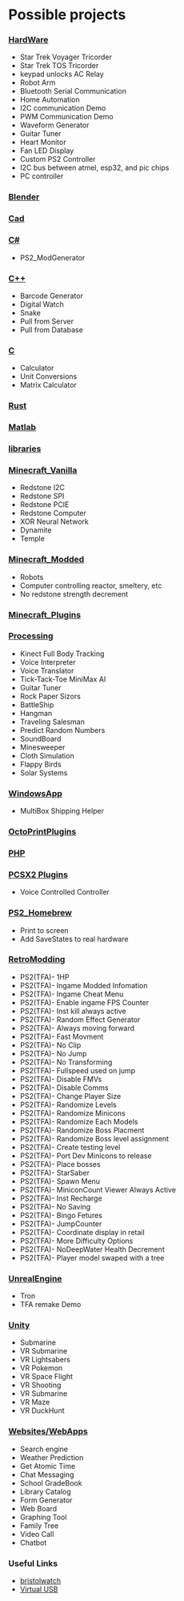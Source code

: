 <h1>Possible projects</h1>

<h3><a href="HardWare">HardWare</a></h3>
<ul>
	<li>Star Trek Voyager Tricorder</li>
	<li>Star Trek TOS Tricorder</li>
	<li>keypad unlocks AC Relay</li>
	<li>Robot Arm</li>
	<li>Bluetooth Serial Communication</li>
	<li>Home Automation</li>
	<li>I2C communication Demo</li>
	<li>PWM Communication Demo</li>
	<li>Waveform Generator</li>
	<li>Guitar Tuner</li>
	<li>Heart Monitor</li>
	<li>Fan LED Display</li>
	<li>Custom PS2 Controller</li>
	<li>I2C bus between atmel, esp32, and pic chips</li>
	<li>PC controller</li>
</ul>

<h3><a href="Blender">Blender</a></h3>
<ul>
</ul>

<h3><a href="Cad">Cad</a></h3>
<ul>
</ul>


<h3><a href="C#">C#</a></h3>
<ul>
	<li>PS2_ModGenerator</li>
</ul>

<h3><a href="cpp">C++</a></h3>
<ul>
	<li>Barcode Generator</li>
	<li>Digital Watch</li>
	<li>Snake</li>
	<li>Pull from Server</li>
	<li>Pull from Database</li>
</ul>

<h3><a href="C">C</a></h3>
<ul>
	<li>Calculator</li>
	<li>Unit Conversions</li>
	<li>Matrix Calculator</li>
</ul>

<h3><a href="Rust">Rust</a></h3>
<ul>
</ul>

<h3><a href="Matlab">Matlab</a></h3>
<ul>
</ul>

<h3><a href="libraries">libraries</a></h3>
<ul>
</ul>

<h3><a href="Minecraft_Vanilla">Minecraft_Vanilla</a></h3>
<ul>
	<li>Redstone I2C</li>
	<li>Redstone SPI</li>
	<li>Redstone PCIE</li>
	<li>Redstone Computer</li>
	<li>XOR Neural Network</li>
	<li>Dynamite</li>
	<li>Temple</li>
</ul>

<h3><a href="Minecraft_Modded">Minecraft_Modded</a></h3>
<ul>
	<li>Robots</li>
	<li>Computer controlling reactor, smeltery, etc</li>
	<li>No redstone strength decrement</li>
</ul>

<h3><a href="Minecraft_Plugins">Minecraft_Plugins</a></h3>
<ul>
</ul>

<h3><a href="processing">Processing</a></h3>
<ul>
	<li>Kinect Full Body Tracking</li>
	<li>Voice Interpreter</li>
	<li>Voice Translator</li>
	<li>Tick-Tack-Toe MiniMax AI</li>
	<li>Guitar Tuner</li>
	<li>Rock Paper Sizors</li>
	<li>BattleShip</li>
	<li>Hangman</li>
	<li>Traveling Salesman</li>
	<li>Predict Random Numbers</li>
	<li>SoundBoard</li>
	<li>Minesweeper</li>
	<li>Cloth Simulation</li>
	<li>Flappy Birds</li>
	<li>Solar Systems</li>
</ul>

<h3><a href="WindowsApp">WindowsApp</a></h3>
<ul>
	<li>MultiBox Shipping Helper</li>
</ul>

<h3><a href="OctoPrintPlugins">OctoPrintPlugins</a></h3>
<ul>
</ul>

<h3><a href="PHP">PHP</a></h3>
<ul>
</ul>

<h3><a href="PCSX2">PCSX2 Plugins</a></h3>
<ul>
	<li>Voice Controlled Controller</li>
</ul>


<h3><a href="RetroHomebrew">PS2_Homebrew</a></h3>
<ul>
	<li>Print to screen</li>
	<li>Add SaveStates to real hardware</li>
</ul>

<h3><a href="RetroModding">RetroModding</a></h3>
<ul>
	<li>PS2(TFA)- 1HP</li>
	<li>PS2(TFA)- Ingame Modded Infomation</li>
	<li>PS2(TFA)- Ingame Cheat Menu</li>
	<li>PS2(TFA)- Enable ingame FPS Counter</li>
	<li>PS2(TFA)- Inst kill always active</li>
	<li>PS2(TFA)- Random Effect Generator</li>
	<li>PS2(TFA)- Always moving forward</li>
	<li>PS2(TFA)- Fast Movment</li>
	<li>PS2(TFA)- No Clip</li>
	<li>PS2(TFA)- No Jump</li>
	<li>PS2(TFA)- No Transforming</li>
	<li>PS2(TFA)- Fullspeed used on jump</li>
	<li>PS2(TFA)- Disable FMVs</li>
	<li>PS2(TFA)- Disable Comms</li>
	<li>PS2(TFA)- Change Player Size</li>
	<li>PS2(TFA)- Randomize Levels</li>
	<li>PS2(TFA)- Randomize Minicons</li>
	<li>PS2(TFA)- Randomize Each Models</li>
	<li>PS2(TFA)- Randomize Boss Placment</li>
	<li>PS2(TFA)- Randomize Boss level assignment</li>
	<li>PS2(TFA)- Create testing level</li>
	<li>PS2(TFA)- Port Dev Minicons to release</li>
	<li>PS2(TFA)- Place bosses</li>
	<li>PS2(TFA)- StarSaber</li>
	<li>PS2(TFA)- Spawn Menu</li>
	<li>PS2(TFA)- MiniconCount Viewer Always Active</li>
	<li>PS2(TFA)- Inst Recharge</li>
	<li>PS2(TFA)- No Saving</li>
	<li>PS2(TFA)- Bingo Fetures</li>
	<li>PS2(TFA)- JumpCounter</li>
	<li>PS2(TFA)- Coordinate display in retail</li>
	<li>PS2(TFA)- More Difficulty Options</li>
	<li>PS2(TFA)- NoDeepWater Health Decrement</li>
	<li>PS2(TFA)- Player model swaped with a tree</li>
</ul>

<h3><a href="UnrealEngine">UnrealEngine</a></h3>
<ul>
	<li>Tron</li>
	<li>TFA remake Demo</li>
</ul>

<h3><a href="Unity">Unity</a></h3>
<ul>
	<li>Submarine</li>
	<li>VR Submarine</li>
	<li>VR Lightsabers</li>
	<li>VR Pokemon</li>
	<li>VR Space Flight</li>
	<li>VR Shooting</li>
	<li>VR Submarine</li>
	<li>VR Maze</li>
	<li>VR DuckHunt</li>
</ul>

<h3><a href="Websites">Websites/WebApps</a></h3>
<ul>
	<li>Search engine</li>
	<li>Weather Prediction</li>
	<li>Get Atomic Time</li>
	<li>Chat Messaging</li>
	<li>School GradeBook</li>
	<li>Library Catalog</li>
	<li>Form Generator</li>
	<li>Web Board</li>
	<li>Graphing Tool</li>
	<li>Family Tree</li>
	<li>Video Call</li>
	<li>Chatbot</li>
</ul>

<h3>Useful Links</h3>
<ul>
	<li><a href="http://www.bristolwatch.com/">bristolwatch</a></li>
	<li><a href="https://www.obdev.at/products/vusb/index.html">Virtual USB</a></li>
</ul>
